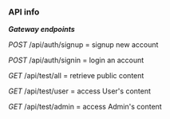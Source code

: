 ### API info

***Gateway endpoints***

*POST*	/api/auth/signup = signup new account

*POST*	/api/auth/signin = login an account

*GET*	/api/test/all    = retrieve public content

*GET*	/api/test/user	 = access User's content

*GET*	/api/test/admin  = access Admin's content



